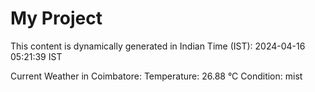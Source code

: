# My Project

This content is dynamically generated in Indian Time (IST): 2024-04-16 05:21:39 IST


Current Weather in Coimbatore:
Temperature: 26.88 °C
Condition: mist
